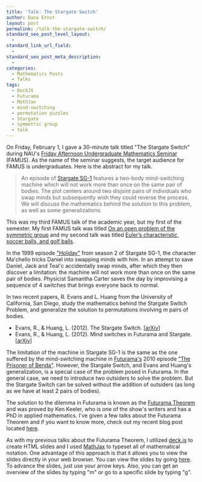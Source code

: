```yaml
---
title: 'Talk: The Stargate Switch'
author: Dana Ernst
layout: post
permalink: /talk-the-stargate-switch/
standard_seo_post_level_layout:
  - 
standard_link_url_field:
  - 
standard_seo_post_meta_description:
  - 
categories:
  - Mathematics Posts
  - Talks
tags:
  - DeckJS
  - Futurama
  - MathJax
  - mind-switching
  - permutation puzzles
  - Stargate
  - symmetric group
  - talk
---
```

On Friday, February 1, I gave a 30-minute talk titled "The Stargate Switch" during NAU's [Friday Afternoon Undergraduate Mathematics Seminar][1] (FAMUS). As the name of the seminar suggests, the target audience for FAMUS is undergraduates. Here is the abstract for my talk.

> An episode of [Stargate SG-1][2] features a two-body mind-switching machine which will not work more than once on the same pair of bodies. The plot centers around two disjoint pairs of individuals who swap minds but subsequently wish they could reverse the process. We will discuss the mathematics behind the solution to this problem, as well as some generalizations.

This was my third FAMUS talk of the academic year, but my first of the semester. My first FAMUS talk was titled [On an open problem of the symmetric group][3] and my second talk was titled [Euler’s characteristic, soccer balls, and golf balls][4].

In the 1999 episode ["Holiday"][5] from season 2 of Stargate SG-1, the character Ma'chello tricks Daniel into swapping minds with him. In an attempt to save Daniel, Jack and Teal'c accidentally swap minds, after which they then discover a limitation: the machine will not work more than once on the same pair of bodies. Physicist Samantha Carter saves the day by improvising a sequence of 4 switches that brings everyone back to normal.

In two recent papers, R. Evans and L. Huang from the University of California, San Diego, study the mathematics behind the Stargate Switch Problem, and generalize the solution to permutations involving $m$ pairs of bodies.

  * Evans, R., & Huang, L. (2012). The Stargate Switch. [[arXiv][6]]
  * Evans, R., & Huang, L. (2012). Mind switches in Futurama and Stargate. [[arXiv][7]]

The limitation of the machine in Stargate SG-1 is the same as the one suffered by the mind-switching machine in [Futurama's][8] 2010 episode ["The Prisoner of Benda"][9]. However, the Stargate Switch, and Evans and Huang's generalization, is a special case of the problem posed in Futurama. In the general case, we need to introduce two outsiders to solve the problem. But the Stargate Switch can be solved without the addition of outsiders (as long as we have at least 2 pairs of bodies).

The solution to the dilemma in Futurama is known as the [Futurama Theorem][10] and was proved by Ken Keeler, who is one of the show's writers and has a PhD in applied mathematics. I've given a few talks about the Futurama Theorem and if you want to know more, check out my recent blog post located [here][11].

As with my previous talks about the Futurama Theorem, I utilized [deck.js][12] to create HTML slides and I used [MathJax][13] to typeset all of mathematical notation. One advantage of this approach is that it allows you to view the slides directly in your web browser. You can view the slides by going [here][14]. To advance the slides, just use your arrow keys. Also, you can get an overview of the slides by typing "m" or go to a specific slide by typing "g".

 [1]: http://oak.ucc.nau.edu/jws8/FAMUSflyer.pdf
 [2]: http://en.wikipedia.org/wiki/Stargate_SG-1
 [3]: http://danaernst.com/talk-an-open-problem-of-the-symmetric-group/
 [4]: http://danaernst.com/talk-eulers-characteristic-soccer-balls-and-golf-balls/
 [5]: http://stargate.wikia.com/wiki/Holiday
 [6]: http://128.84.158.119/abs/1209.4991v1
 [7]: http://arxiv.org/abs/1209.4991
 [8]: http://en.wikipedia.org/wiki/Futurama
 [9]: http://theinfosphere.org/The_Prisoner_of_Benda
 [10]: http://theinfosphere.org/Futurama_theorem
 [11]: http://danaernst.com/talk-the-futurama-theorem-and-some-refinements/
 [12]: http://imakewebthings.github.com/deck.js
 [13]: http://www.mathjax.org/
 [14]: http://danaernst.com/talks/FAMUSSpring2013/February/slides/StargateSwitch.html